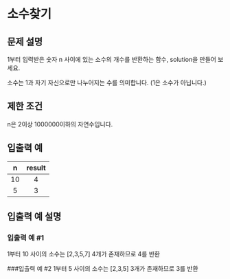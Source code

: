 ﻿# 소수찾기

## 문제 설명

1부터 입력받은 숫자 n 사이에 있는 소수의 개수를 반환하는 함수, solution을 만들어 보세요.

소수는 1과 자기 자신으로만 나누어지는 수를 의미합니다.
(1은 소수가 아닙니다.)

## 제한 조건

n은 2이상 1000000이하의 자연수입니다.

## 입출력 예

|  n  | result |
| :-: | :----: |
| 10  |   4    |
|  5  |   3    |

## 입출력 예 설명

### 입출력 예 #1

1부터 10 사이의 소수는 [2,3,5,7] 4개가 존재하므로 4를 반환

###입출력 예 #2
1부터 5 사이의 소수는 [2,3,5] 3개가 존재하므로 3를 반환

